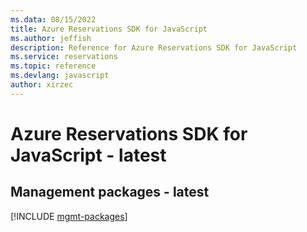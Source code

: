 ```yaml
---
ms.data: 08/15/2022
title: Azure Reservations SDK for JavaScript
ms.author: jeffish
description: Reference for Azure Reservations SDK for JavaScript
ms.service: reservations
ms.topic: reference
ms.devlang: javascript
author: xirzec
---
```

# Azure Reservations SDK for JavaScript - latest

## Management packages - latest
[!INCLUDE [mgmt-packages](reservations-mgmt-index.md)]